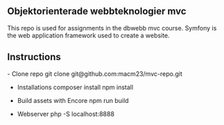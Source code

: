 <h2>Objektorienterade webbteknologier mvc</h2>

This repo is used for assignments in the dbwebb mvc course. Symfony is the web application framework used to create a website. 

<h2>Instructions</h2>
- Clone repo
git clone git@github.com:macm23/mvc-repo.git

- Installations
composer install
npm install

- Build assets with Encore
npm run build

- Webserver
php -S localhost:8888



